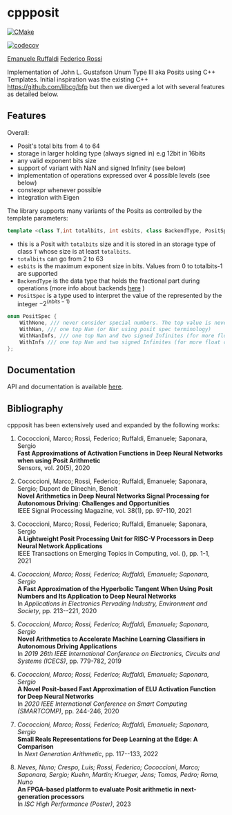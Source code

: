   
# cppposit

[![CMake](https://github.com/federicorossifr/cppposit/actions/workflows/cmake.yml/badge.svg?branch=main)](https://github.com/federicorossifr/cppposit/actions/workflows/cmake.yml)

[![codecov](https://codecov.io/gh/federicorossifr/cppposit/branch/main/graph/badge.svg?token=K2GHRUL9XV)](https://codecov.io/gh/federicorossifr/cppposit)

[Emanuele Ruffaldi](https://github.com/eruffaldi)
[Federico Rossi](https://github.com/federicorossifr)

Implementation of John L. Gustafson Unum Type III aka Posits using C++ Templates.
Initial inspiration was the existing C++ https://github.com/libcg/bfp but then we diverged a lot with several features as detailed below.






## Features
Overall:

- Posit's total bits from 4 to 64
- storage in larger holding type (always signed in) e.g 12bit in 16bits
- any valid exponent bits size
- support of variant with NaN and signed Infinity (see below)
- implementation of operations expressed over 4 possible levels (see below)
- constexpr whenever possible
- integration with Eigen

The library supports many variants of the Posits as controlled by the template parameters:

```c++
template <class T,int totalbits, int esbits, class BackendType, PositSpec specs>
```

- this is a Posit with `totalbits` size and it is stored in an storage type of class `T` whose size is at least `totalbits`.
- `totalbits` can go from 2 to 63
- `esbits` is the maximum exponent size in bits. Values from 0 to totalbits-1 are supported
- `BackendType` is the data type that holds the fractional part during operations (more info about backends [here](https://federicorossifr.github.io/cppposit/docBackends.html) )
- `PositSpec` is a type used to interpret the value of the represented by the integer $-2^{(nbits-1)}$

```c++
enum PositSpec {
	WithNone, /// never consider special numbers. The top value is never present
	WithNan, /// one top Nan (or Nar using posit spec terminology)
	WithNanInfs, /// one top Nan and two signed Infinites (for more float compatibility)
	WithInfs /// one top Nan and two signed Infinites (for more float compatibility)
}; 
```


## Documentation

API and documentation is available [here](https://federicorossifr.github.io/cppposit/).

## Bibliography

cppposit has been extensively used and expanded by the following works:


1.  Cococcioni, Marco; Rossi, Federico; Ruffaldi, Emanuele; Saponara, Sergio  
    **Fast Approximations of Activation Functions in Deep Neural Networks when using Posit Arithmetic**  
    Sensors, vol. 20(5), 2020  
    
2.  Cococcioni, Marco; Rossi, Federico; Ruffaldi, Emanuele; Saponara, Sergio; Dupont de Dinechin, Benoit  
    **Novel Arithmetics in Deep Neural Networks Signal Processing for Autonomous Driving: Challenges and Opportunities**  
    IEEE Signal Processing Magazine, vol. 38(1), pp. 97-110, 2021  
    
3.  Cococcioni, Marco; Rossi, Federico; Ruffaldi, Emanuele; Saponara, Sergio  
    **A Lightweight Posit Processing Unit for RISC-V Processors in Deep Neural Network Applications**  
    IEEE Transactions on Emerging Topics in Computing, vol. (), pp. 1-1, 2021  

4.  _Cococcioni, Marco; Rossi, Federico; Ruffaldi, Emanuele; Saponara, Sergio_  
    **A Fast Approximation of the Hyperbolic Tangent When Using Posit Numbers and Its Application to Deep Neural Networks**  
    In _Applications in Electronics Pervading Industry, Environment and Society_, pp. 213--221, 2020  
    
5.  _Cococcioni, Marco; Rossi, Federico; Ruffaldi, Emanuele; Saponara, Sergio_  
    **Novel Arithmetics to Accelerate Machine Learning Classifiers in Autonomous Driving Applications**  
    In _2019 26th IEEE International Conference on Electronics, Circuits and Systems (ICECS)_, pp. 779-782, 2019  
    
6.  _Cococcioni, Marco; Rossi, Federico; Ruffaldi, Emanuele; Saponara, Sergio_  
    **A Novel Posit-based Fast Approximation of ELU Activation Function for Deep Neural Networks**  
    In _2020 IEEE International Conference on Smart Computing (SMARTCOMP)_, pp. 244-246, 2020  
    
7.  _Cococcioni, Marco; Rossi, Federico; Ruffaldi, Emanuele; Saponara, Sergio_  
    **Small Reals Representations for Deep Learning at the Edge: A Comparison**  
    In _Next Generation Arithmetic_, pp. 117--133, 2022  
    
8.  _Neves, Nuno; Crespo, Luis; Rossi, Federico; Cococcioni, Marco; Saponara, Sergio; Kuehn, Martin; Krueger, Jens; Tomas, Pedro; Roma, Nuno_  
    **An FPGA-based platform to evaluate Posit arithmetic in next-generation processors**  
    In _ISC High Performance (Poster)_, 2023  
